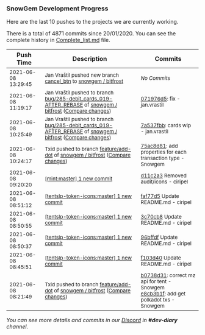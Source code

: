 
### SnowGem Development Progress

Here are the last 10 pushes to the projects we are currently working.

There is a total of 4871 commits since 20/01/2020. You can see the complete history in
 [Complete_list.md](Complete_list.md) file.

| Push Time | Description | Commits |
| --- | --- | --- |
| <sub>2021-06-08 13:29:45</sub> | <sub>Jan Vraštil pushed new branch [cancel\_btn](https://gitlab.com/snowgem/bitfrost/commits/cancel_btn) to [snowgem / bitfrost](https://gitlab.com/snowgem/bitfrost)</sub> | <sub>_No Commits_</sub> |
| <sub>2021-06-08 11:19:17</sub> | <sub>Jan Vraštil pushed to branch [bug/285\-debit\_cards\_019\-AFTER\_REBASE](https://gitlab.com/snowgem/bitfrost/commits/bug/285-debit_cards_019-AFTER_REBASE) of [snowgem / bitfrost](https://gitlab.com/snowgem/bitfrost) ([Compare changes](https://gitlab.com/snowgem/bitfrost/compare/7a537fbb0d11be91363983178010f1f01cee5ed9...071976d5ffe51de5d26fd5f91e58c35adfa1ebb8))</sub> | <sub>[071976d5](https://gitlab.com/snowgem/bitfrost/-/commit/071976d5ffe51de5d26fd5f91e58c35adfa1ebb8): fix - jan.vrastil</sub> |
| <sub>2021-06-08 10:25:49</sub> | <sub>Jan Vraštil pushed to branch [bug/285\-debit\_cards\_019\-AFTER\_REBASE](https://gitlab.com/snowgem/bitfrost/commits/bug/285-debit_cards_019-AFTER_REBASE) of [snowgem / bitfrost](https://gitlab.com/snowgem/bitfrost) ([Compare changes](https://gitlab.com/snowgem/bitfrost/compare/e6e4d87de17aec66b206b39d85ffb5e4784dd6f0...7a537fbb0d11be91363983178010f1f01cee5ed9))</sub> | <sub>[7a537fbb](https://gitlab.com/snowgem/bitfrost/-/commit/7a537fbb0d11be91363983178010f1f01cee5ed9): cards wip - jan.vrastil</sub> |
| <sub>2021-06-08 10:24:17</sub> | <sub>Txid pushed to branch [feature/add\-dot](https://gitlab.com/snowgem/bitfrost/commits/feature/add-dot) of [snowgem / bitfrost](https://gitlab.com/snowgem/bitfrost) ([Compare changes](https://gitlab.com/snowgem/bitfrost/compare/e8cb3b1f8307627f21eb5aedb7c0c523a041eef1...75ac8d81d657bbeb3fdca9652c9d7c9439b77a56))</sub> | <sub>[75ac8d81](https://gitlab.com/snowgem/bitfrost/-/commit/75ac8d81d657bbeb3fdca9652c9d7c9439b77a56): add properties for each transaction type - Snowgem</sub> |
| <sub>2021-06-08 09:20:20</sub> | <sub>[[mint:master] 1 new commit](https://github.com/TENTSLP/mint/commit/d11c2a31ee8d8a0a84060e0da469cc6cc8219964)</sub> | <sub>[d11c2a3](https://github.com/TENTSLP/mint/commit/d11c2a31ee8d8a0a84060e0da469cc6cc8219964) Removed audit/icons - ciripel</sub> |
| <sub>2021-06-08 08:51:12</sub> | <sub>[[tentslp-token-icons:master] 1 new commit](https://github.com/TENTSLP/tentslp-token-icons/commit/faf77d5010cd3404c05636a7a1713dee62766688)</sub> | <sub>[faf77d5](https://github.com/TENTSLP/tentslp-token-icons/commit/faf77d5010cd3404c05636a7a1713dee62766688) Update README.md - ciripel</sub> |
| <sub>2021-06-08 08:50:55</sub> | <sub>[[tentslp-token-icons:master] 1 new commit](https://github.com/TENTSLP/tentslp-token-icons/commit/3c70cb823ee839108cff2fed2136ef9313de3528)</sub> | <sub>[3c70cb8](https://github.com/TENTSLP/tentslp-token-icons/commit/3c70cb823ee839108cff2fed2136ef9313de3528) Update README.md - ciripel</sub> |
| <sub>2021-06-08 08:50:37</sub> | <sub>[[tentslp-token-icons:master] 1 new commit](https://github.com/TENTSLP/tentslp-token-icons/commit/96bffdf3b44bbb3ba6e4889a84de4d2f183d5032)</sub> | <sub>[96bffdf](https://github.com/TENTSLP/tentslp-token-icons/commit/96bffdf3b44bbb3ba6e4889a84de4d2f183d5032) Update README.md - ciripel</sub> |
| <sub>2021-06-08 08:45:51</sub> | <sub>[[tentslp-token-icons:master] 1 new commit](https://github.com/TENTSLP/tentslp-token-icons/commit/f103d40c2519ab27f23b22d26535c6a07048e2af)</sub> | <sub>[f103d40](https://github.com/TENTSLP/tentslp-token-icons/commit/f103d40c2519ab27f23b22d26535c6a07048e2af) Update README.md - ciripel</sub> |
| <sub>2021-06-08 08:21:49</sub> | <sub>Txid pushed to branch [feature/add\-dot](https://gitlab.com/snowgem/bitfrost/commits/feature/add-dot) of [snowgem / bitfrost](https://gitlab.com/snowgem/bitfrost) ([Compare changes](https://gitlab.com/snowgem/bitfrost/compare/3ae301f3517a4d0833dda8ba7c6c200728884915...e8cb3b1f8307627f21eb5aedb7c0c523a041eef1))</sub> | <sub>[b0738d31](https://gitlab.com/snowgem/bitfrost/-/commit/b0738d3144ca72b2ade7aef3d4e157390d53b2a8): correct mz api for tent - Snowgem<br>[e8cb3b1f](https://gitlab.com/snowgem/bitfrost/-/commit/e8cb3b1f8307627f21eb5aedb7c0c523a041eef1): add get polkadot txs - Snowgem</sub> |

_You can see more details and commits in our [Discord](https://discord.gg/zumGnbg) in **#dev-diary** channel._
